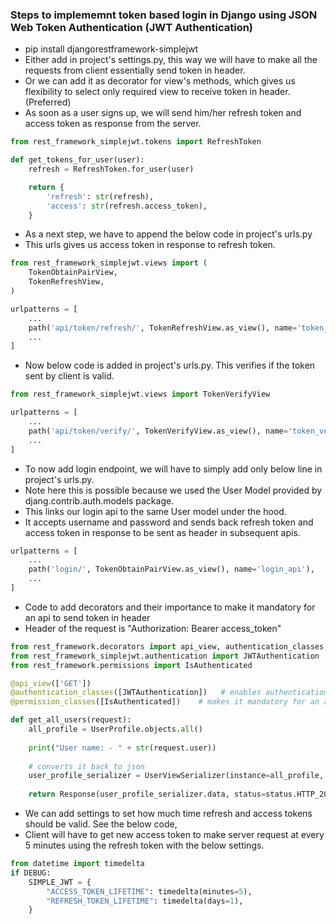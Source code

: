 ### Steps to implememnt token based login in Django using JSON Web Token Authentication (JWT Authentication)
- pip install djangorestframework-simplejwt
- Either add in project's settings.py, this way we will have to make all the requests from client essentially send token in header.
- Or we can add it as decorator for view's methods, which gives us flexibility to select only required view to receive token in header. (Preferred)
- As soon as a user signs up, we will send him/her refresh token and access token as response from the server.
```python
from rest_framework_simplejwt.tokens import RefreshToken

def get_tokens_for_user(user):
    refresh = RefreshToken.for_user(user)

    return {
        'refresh': str(refresh),
        'access': str(refresh.access_token),
    }
```
- As a next step, we have to append the below code in project's urls.py
- This urls gives us access token in response to refresh token.
```python
from rest_framework_simplejwt.views import (
    TokenObtainPairView,
    TokenRefreshView,
)

urlpatterns = [
    ...
    path('api/token/refresh/', TokenRefreshView.as_view(), name='token_refresh'),
    ...
]
```
- Now below code is added in project's urls.py. This verifies if the token sent by client is valid.
```python
from rest_framework_simplejwt.views import TokenVerifyView

urlpatterns = [
    ...
    path('api/token/verify/', TokenVerifyView.as_view(), name='token_verify'),
    ...
]
```
- To now add login endpoint, we will have to simply add only below line in project's urls.py.
- Note here this is possible because we used the User Model provided by djang.contrib.auth.models package.
- This links our login api to the same User model under the hood.
- It accepts username and password and sends back refresh token and access token in response to be sent as header in subsequent apis.
```python
urlpatterns = [
    ...
    path('login/', TokenObtainPairView.as_view(), name='login_api'),
    ...
]
```
- Code to add decorators and their importance to make it mandatory for an api to send token in header
- Header of the request is "Authorization: Bearer access_token"
```python
from rest_framework.decorators import api_view, authentication_classes, permission_classes
from rest_framework_simplejwt.authentication import JWTAuthentication
from rest_framework.permissions import IsAuthenticated

@api_view(['GET'])
@authentication_classes([JWTAuthentication])   # enables authentication of the user, fills the request.user variable (Anonymous if token not send, otherwise username associated with the user)
@permission_classes([IsAuthenticated])    # makes it mandatory for an api to send token in header

def get_all_users(request):
    all_profile = UserProfile.objects.all()
    
    print("User name: - " + str(request.user))
    
    # converts it back to json
    user_profile_serializer = UserViewSerializer(instance=all_profile, many=True)
    
    return Response(user_profile_serializer.data, status=status.HTTP_200_OK)
```
- We can add settings to set how much time refresh and access tokens should be valid. See the below code,
- Client will have to get new access token to make server request at every 5 minutes using the refresh token with the below settings. 
```python
from datetime import timedelta
if DEBUG:
    SIMPLE_JWT = {
        "ACCESS_TOKEN_LIFETIME": timedelta(minutes=5),
        "REFRESH_TOKEN_LIFETIME": timedelta(days=1),
    }
```
